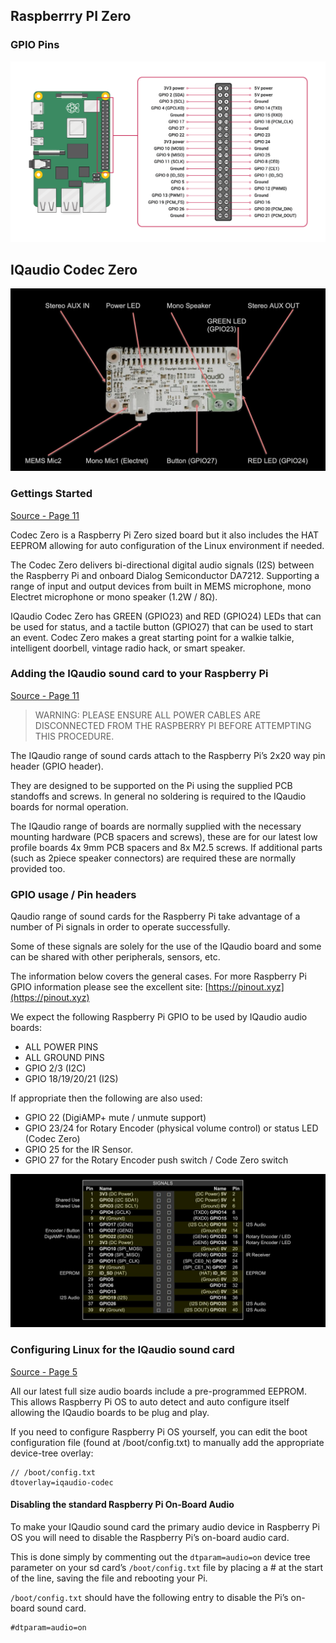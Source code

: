 ## Raspberrry PI Zero

### GPIO Pins

![gpio-pins-rapsberry-pi-zero](./assets/gpio-pins.png)

## IQaudio Codec Zero

![iq audio codec zero](./assets/iq-audio-codec-zero.jpg)

### Gettings Started 

[Source - Page 11](https://datasheets.raspberrypi.org/iqaudio/iqaudio-product-brief.pdf)

Codec Zero is a Raspberry Pi Zero sized board but it also includes the HAT EEPROM allowing for auto configuration of the Linux environment if needed.

The Codec Zero delivers bi-directional digital audio signals (I2S) between the Raspberry Pi and onboard Dialog Semiconductor DA7212. Supporting a range of input and output devices from built in MEMS microphone, mono Electret microphone or mono speaker (1.2W / 8Ω).

IQaudio Codec Zero has GREEN (GPIO23) and RED (GPIO24) LEDs that can be used for status, and a tactile button (GPIO27) that can be used to start an event. Codec Zero makes a great starting point for a walkie talkie, intelligent doorbell, vintage radio hack, or smart speaker.

### Adding the IQaudio sound card to your Raspberry Pi

[Source - Page 11](https://datasheets.raspberrypi.org/iqaudio/iqaudio-product-brief.pdf)

> WARNING: PLEASE ENSURE ALL POWER CABLES ARE DISCONNECTED FROM THE RASPBERRY PI BEFORE ATTEMPTING THIS PROCEDURE.

The IQaudio range of sound cards attach to the Raspberry Pi’s 2x20 way pin header (GPIO header).

They are designed to be supported on the Pi using the supplied PCB standoffs and screws. In general no soldering is required to the IQaudio boards for normal operation.

The IQaudio range of boards are normally supplied with the necessary mounting hardware (PCB spacers and screws), these are for our latest low profile boards 4x 9mm PCB spacers and 8x M2.5 screws. If additional parts (such as 2piece speaker connectors) are required these are normally provided too.  

### GPIO usage / Pin headers

Qaudio range of sound cards for the Raspberry Pi take advantage of a number of Pi signals in order to operate successfully. 

Some of these signals are solely for the use of the IQaudio board and some can be shared with other peripherals, sensors, etc. 

The information below covers the general cases. For more Raspberry Pi GPIO information please see the excellent site: [https://pinout.xyz](https://pinout.xyz)

We expect the following Raspberry Pi GPIO to be used by IQaudio audio boards:

- ALL POWER PINS
- ALL GROUND PINS
- GPIO 2/3 (I2C)
- GPIO 18/19/20/21 (I2S)

If appropriate then the following are also used:

- GPIO 22 (DigiAMP+ mute / unmute support)
- GPIO 23/24 for Rotary Encoder (physical volume control) or status LED (Codec Zero)
- GPIO 25 for the IR Sensor.
- GPIO 27 for the Rotary Encoder push switch / Code Zero switch

![iq audio codec zero](./assets/gpio-pins-iq-audio-codec-zero.jpg)

### Configuring Linux for the IQaudio sound card

[Source - Page 5](https://datasheets.raspberrypi.org/iqaudio/iqaudio-product-brief.pdf)

All our latest full size audio boards include a pre-programmed EEPROM. This allows Raspberry Pi OS to auto detect and auto configure itself allowing the IQaudio boards to be plug and play.

If you need to configure Raspberry Pi OS yourself, you can edit the boot configuration file (found at /boot/config.txt) to manually add the appropriate device-tree overlay:

```
// /boot/config.txt
dtoverlay=iqaudio-codec
```

#### Disabling the standard Raspberry Pi On-Board Audio

To make your IQaudio sound card the primary audio device in Raspberry Pi OS you will need to disable the Raspberry Pi’s on-board audio card. 

This is done simply by commenting out the `dtparam=audio=on` device tree parameter on your sd card’s `/boot/config.txt` file by placing a # at the start of the line, saving the file and rebooting your Pi.

`/boot/config.txt` should have the following entry to disable the Pi’s on-board sound card.

```
#dtparam=audio=on
```
